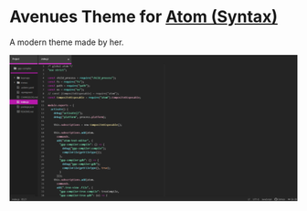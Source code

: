 # Avenues Theme for [Atom (Syntax)](https://atom.io/)

A modern theme made by her.

![Preview](./Preview.png)

